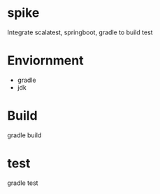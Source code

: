 # spike
Integrate scalatest, springboot, gradle to build test

# Enviornment

- gradle
- jdk

# Build
gradle build

# test
gradle test
